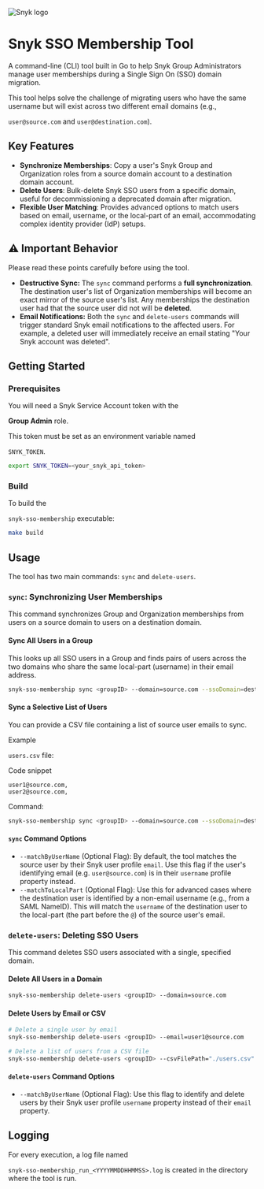 ![Snyk logo](https://snyk.io/style/asset/logo/snyk-print.svg)
# **Snyk SSO Membership Tool**

A command-line (CLI) tool built in Go to help Snyk Group Administrators manage user memberships during a Single Sign On (SSO) domain migration.

This tool helps solve the challenge of migrating users who have the same username but will exist across two different email domains (e.g.,

`user@source.com` and `user@destination.com`).

## **Key Features**

* **Synchronize Memberships**: Copy a user's Snyk Group and Organization roles from a source domain account to a destination domain account.
* **Delete Users**: Bulk-delete Snyk SSO users from a specific domain, useful for decommissioning a deprecated domain after migration.
* **Flexible User Matching**: Provides advanced options to match users based on email, username, or the local-part of an email, accommodating complex identity provider (IdP) setups.

## **⚠️ Important Behavior**

Please read these points carefully before using the tool.

* **Destructive Sync:** The `sync` command performs a **full synchronization**. The destination user's list of Organization memberships will become an exact mirror of the source user's list. Any memberships the destination user had that the source user did not will be **deleted**.
* **Email Notifications:** Both the `sync` and `delete-users` commands will trigger standard Snyk email notifications to the affected users. For example, a deleted user will immediately receive an email stating "Your Snyk account was deleted".

## **Getting Started**

### **Prerequisites**

You will need a Snyk Service Account token with the

**Group Admin** role.

This token must be set as an environment variable named

`SNYK_TOKEN`.

```bash
export SNYK_TOKEN=<your_snyk_api_token>
```

### **Build**

To build the

`snyk-sso-membership` executable:

```bash
make build
```

## **Usage**

The tool has two main commands: `sync` and `delete-users`.

### **`sync`: Synchronizing User Memberships**

This command synchronizes Group and Organization memberships from users on a source domain to users on a destination domain.

#### **Sync All Users in a Group**

This looks up all SSO users in a Group and finds pairs of users across the two domains who share the same local-part (username) in their email address.

```bash
snyk-sso-membership sync <groupID> --domain=source.com --ssoDomain=destination.com
```

#### **Sync a Selective List of Users**

You can provide a CSV file containing a list of source user emails to sync.

Example

`users.csv` file:

Code snippet

```
user1@source.com,
user2@source.com,
```

Command:

```bash
snyk-sso-membership sync <groupID> --domain=source.com --ssoDomain=destination.com --csvFilePath="./users.csv"
```

#### **`sync` Command Options**

* `--matchByUserName` (Optional Flag): By default, the tool matches the source user by their Snyk user profile
   `email`. Use this flag if the user's identifying email (e.g. `user@source.com`) is in their `username` profile property instead.
* `--matchToLocalPart` (Optional Flag): Use this for advanced cases where the destination user is identified by a non-email username (e.g., from a SAML NameID). This will match the
   `username` of the destination user to the local-part (the part before the `@`) of the source user's email.

### **`delete-users`: Deleting SSO Users**

This command deletes SSO users associated with a single, specified domain.

#### **Delete All Users in a Domain**

```bash
snyk-sso-membership delete-users <groupID> --domain=source.com
```

#### **Delete Users by Email or CSV**

```bash
# Delete a single user by email
snyk-sso-membership delete-users <groupID> --email=user1@source.com

# Delete a list of users from a CSV file
snyk-sso-membership delete-users <groupID> --csvFilePath="./users.csv"
```

#### **`delete-users` Command Options**

* `--matchByUserName` (Optional Flag): Use this flag to identify and delete users by their Snyk user profile
   `username` property instead of their `email` property.

## **Logging**

For every execution, a log file named

`snyk-sso-membership_run_<YYYYMMDDHHMMSS>.log` is created in the directory where the tool is run.

